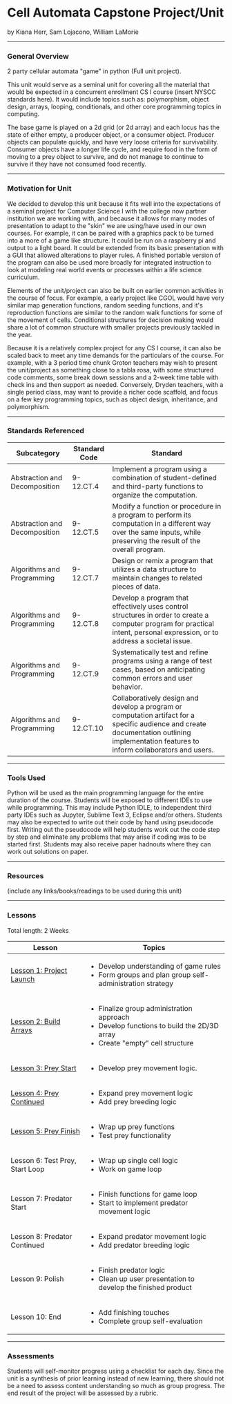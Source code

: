 # Cell Automata Capstone Project/Unit
by Kiana Herr, Sam Lojacono, William LaMorie

-----

### General Overview
2 party cellular automata "game" in python (Full unit project).

This unit would serve as a seminal unit for covering all the material that would be expected in a concurrent enrollment CS I course (insert NYSCC standards here). It would include topics such as: polymorphism, object design, arrays, looping, conditionals, and other core programming topics in computing.

The base game is played on a 2d grid (or 2d array) and each locus has the state of either empty, a producer object, or a consumer object. Producer objects can populate quickly, and have very loose criteria for survivability. Consumer objects have a longer life cycle, and require food in the form of moving to a prey object to survive, and do not manage to continue to survive if they have not consumed food recently.

---

### Motivation for Unit
We decided to develop this unit because it fits well into the expectations of a seminal project for Computer Science I with the college now partner institution we are working with, and because it allows for many modes of presentation to adapt to the "skin" we are using/have used in our own courses. For example, it can be paired with a graphics pack to be turned into a more of a game like structure. It could be run on a raspberry pi and output to a light board. It could be extended from its basic presentation with a GUI that allowed alterations to player rules. A finished portable version of the program can also be used more broadly for integrated instruction to look at modeling real world events or processes within a life science curriculum.

Elements of the unit/project can also be built on earlier common activities in the course of focus. For example, a early project like CGOL would have very similar map generation functions, random seeding functions, and it's reproduction functions are similar to the random walk functions for some of the movement of cells. Conditional structures for decision making would share a lot of common structure with smaller projects previously tackled in the year.  

Because it is a relatively complex project for any CS I course, it can also be scaled back to meet any time demands for the particulars of the course. For example, with a 3 period time chunk Groton teachers may wish to present the unit/project as something close to a tabla rosa, with some structured code comments, some break down sessions and a 2-week time table with check ins and then support as needed. Conversely, Dryden teachers, with a single period class, may want to provide a richer code scaffold, and focus on a few key programming topics, such as object design, inheritance, and polymorphism. 

---

### Standards Referenced

|Subcategory|Standard Code|Standard|
|---|---|---|
|Abstraction and Decomposition|9-12.CT.4 |Implement a program using a combination of student-defined and third-party functions to organize the computation.|
|Abstraction and Decomposition|9-12.CT.5 |Modify a function or procedure in a program to perform its computation in a different way over the same inputs, while preserving the result of the overall program.|
|Algorithms and Programming|9-12.CT.7 |Design or remix a program that utilizes a data structure to maintain changes to related pieces of data.|
|Algorithms and Programming|9-12.CT.8 |Develop a program that effectively uses control structures in order to create a computer program for practical intent, personal expression, or to address a societal issue.|
|Algorithms and Programming|9-12.CT.9 |Systematically test and refine programs using a range of test cases, based on anticipating common errors and user behavior.|
|Algorithms and Programming|9-12.CT.10| Collaboratively design and develop a program or computation artifact for a specific audience and create documentation outlining implementation features to inform collaborators and users.|
---

### Tools Used 

Python will be used as the main programming language for the entire duration of the course.  Students will be exposed to different IDEs to use while programming. This may include Python IDLE, to independent third party IDEs such as Jupyter, Sublime Text 3, Eclipse and/or others. Students may also be expected to write out their code by hand using pseudocode first.  Writing out the pseudocode will help students work out the code step by step and eliminate any problems that may arise if coding was to be started first.  Students may also receive paper hadnouts where they can work out solutions on paper.

---

### Resources
(include any links/books/readings to be used during this unit)

---

### Lessons
Total length: 2 Weeks

|Lesson|Topics|
|------|------|
|[Lesson 1: Project Launch](https://github.com/hunter-teacher-cert/unit_plan-int-math-pi/blob/main/Lesson01/lesson.md)|<ul><li>Develop understanding of game rules</li><li>Form groups and plan group self-administration strategy</li></ul>|
|[Lesson 2: Build Arrays](https://github.com/hunter-teacher-cert/unit_plan-int-math-pi/blob/main/Lesson02/lesson.md)|<ul><li>Finalize group administration approach</li><li>Develop functions to build the 2D/3D array</li><li>Create "empty" cell structure</li><ul>|
|[Lesson 3: Prey Start](https://github.com/hunter-teacher-cert/unit_plan-int-math-pi/blob/main/Lesson03/lesson.md)|<ul><li>Develop prey movement logic.</li></ul>|
|[Lesson 4: Prey Continued](https://github.com/hunter-teacher-cert/unit_plan-int-math-pi/blob/main/Lesson04/lesson.md)|<ul><li>Expand prey movement logic</li><li>Add prey breeding logic</li></ul>|
|[Lesson 5: Prey Finish](https://github.com/hunter-teacher-cert/unit_plan-int-math-pi/blob/main/Lesson05/lesson.md)|<ul><li>Wrap up prey functions</li><li>Test prey functionality</li></ul>|
|Lesson 6: Test Prey, Start Loop|<ul><li>Wrap up single cell logic</li><li>Work on game loop</li></ul>|
|Lesson 7: Predator Start|<ul><li>Finish functions for game loop</li><li>Start to implement predator movement logic</li></ul>|
|Lesson 8: Predator Continued|<ul><li>Expand predator movement logic</li><li>Add predator breeding logic</li></ul>|
|Lesson 9: Polish|<ul><li>Finish predator logic</li><li>Clean up user presentation to develop the finished product</li><ul>|
|Lesson 10: End|<ul><li>Add finishing touches</li><li>Complete group self-evaluation</li></ul>|

---

### Assessments

Students will self-monitor progress using a checklist for each day. Since the unit is a synthesis of prior learning instead of new learning, there should not be a need to assess content understanding so much as group progress. The end result of the project will be assessed by a rubric.
